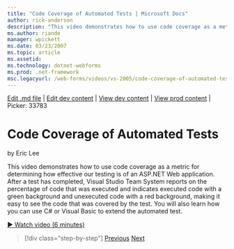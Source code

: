 ```yaml
---
title: "Code Coverage of Automated Tests | Microsoft Docs"
author: rick-anderson
description: "This video demonstrates how to use code coverage as a metric for determining how effective our testing is of an ASP.NET Web application. After a test has com..."
ms.author: riande
manager: wpickett
ms.date: 03/23/2007
ms.topic: article
ms.assetid: 
ms.technology: dotnet-webforms
ms.prod: .net-framework
msc.legacyurl: /web-forms/videos/vs-2005/code-coverage-of-automated-tests
---
```

[Edit .md file](C:\Projects\msc\dev\Msc.Www\Web.ASP\App_Data\github\web-forms\videos\vs-2005\code-coverage-of-automated-tests.md) | [Edit dev content](http://www.aspdev.net/umbraco#/content/content/edit/26826) | [View dev content](http://docs.aspdev.net/tutorials/web-forms/videos/vs-2005/code-coverage-of-automated-tests.html) | [View prod content](http://www.asp.net/web-forms/videos/vs-2005/code-coverage-of-automated-tests) | Picker: 33783

Code Coverage of Automated Tests
====================
by Eric Lee

This video demonstrates how to use code coverage as a metric for determining how effective our testing is of an ASP.NET Web application. After a test has completed, Visual Studio Team System reports on the percentage of code that was executed and indicates executed code with a green background and unexecuted code with a red background, making it easy to see the code that was covered by the test. You will also learn how you can use C# or Visual Basic to extend the automated test.

[&#9654; Watch video (6 minutes)](https://channel9.msdn.com/Blogs/ASP-NET-Site-Videos/code-coverage-of-automated-tests)

>[!div class="step-by-step"] [Previous](measuring-the-business-value-of-ajax.md) [Next](custom-extraction-rules-and-coded-web-tests.md)
